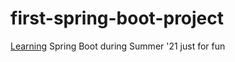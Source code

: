 # first-spring-boot-project
[Learning](https://www.youtube.com/c/amigoscode) Spring Boot during Summer '21 just for fun
